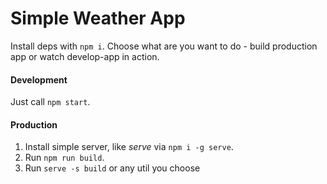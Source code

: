 # Simple Weather App

Install deps with `npm i`. Choose what are you want to do - build production app or watch develop-app in action.

#### Development
Just call `npm start`.

#### Production
1. Install simple server, like *serve* via `npm i -g serve`.
1. Run `npm run build`.
1. Run `serve -s build` or any util you choose
